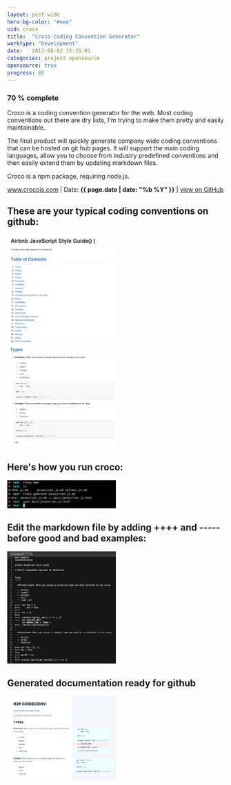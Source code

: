 ```yaml
---
layout: post-wide
hero-bg-color: "#eee"
uid: croco
title:  "Croco Coding Convention Generator"
worktype: "Development"
date:   2013-09-02 15:35:01
categories: project opensource
opensource: true
progress: 80
---
```


<h3>70 % complete</h3>

<p>
	Croco is a coding convention generator for the web.  Most coding conventions out there are dry lists, I'm trying to make them pretty and easily maintainable.
</p>
<p>
  The final product will quickly generate company wide coding conventions that can be hosted on git hub pages. It will support the main coding languages, allow you to choose from industry predefined conventions and then easily extend them by updating markdown files.
</p>
<p>
	Croco is a npm package, requiring node.js.
</p>

<p class="meta">
  <a href="http://www.crocojs.com">www.crocojs.com</a> | Date: <strong>{{ page.date | date: "%b %Y" }}</strong> | <a href="http://github.com/manymengofishing/croco">view on GitHub</a>
</p>

<div class="showcase">
  <h2>These are your typical coding conventions on github:</h2>
  <img style="width:50%" src="/img/croco/1.jpg" alt="">
  <img style="width:50%" src="/img/croco/2.jpg" alt="">
  <h2>Here's how you run croco:</h2>
  <img style="width:50%" src="/img/croco/3.jpg" alt="">
  <h2>Edit the markdown file by adding ++++ and ----- before good and bad examples:</h2>
  <img style="width:50%" src="/img/croco/4.jpg" alt="">
  <h2>Generated documentation ready for github</h2>
  <img style="width:50%" src="/img/croco/5.jpg" alt="">
</div>

